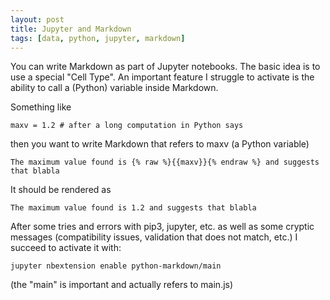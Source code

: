 ```yaml
---
layout: post
title: Jupyter and Markdown 
tags: [data, python, jupyter, markdown] 
---
```


You can write Markdown as part of Jupyter notebooks. 
The basic idea is to use a special "Cell Type". 
An important feature I struggle to activate is the ability to call a (Python) variable inside Markdown. 

Something like
```
maxv = 1.2 # after a long computation in Python says
```
then you want to write Markdown that refers to maxv (a Python variable)
```
The maximum value found is {% raw %}{{maxv}}{% endraw %} and suggests that blabla
```

It should be rendered as 
```
The maximum value found is 1.2 and suggests that blabla
```

After some tries and errors with pip3, jupyter, etc. as well as some cryptic messages (compatibility issues, validation that does not match, etc.)
I succeed to activate it with:

```jupyter nbextension enable python-markdown/main```

(the "main" is important and actually refers to main.js)
 





